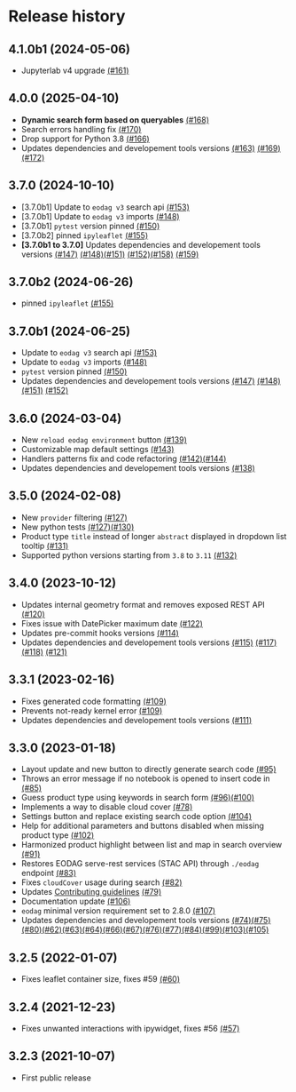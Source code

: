 # Release history

## 4.1.0b1 (2024-05-06)

- Jupyterlab v4 upgrade [(#161)](https://github.com/CS-SI/eodag-labextension/pull/161)

## 4.0.0 (2025-04-10)

- **Dynamic search form based on queryables** [(#168)](https://github.com/CS-SI/eodag-labextension/pull/168)
- Search errors handling fix [(#170)](https://github.com/CS-SI/eodag-labextension/pull/170)
- Drop support for Python 3.8 [(#166)](https://github.com/CS-SI/eodag-labextension/pull/166)
- Updates dependencies and developement tools versions [(#163)](https://github.com/CS-SI/eodag-labextension/pull/163)
  [(#169)](https://github.com/CS-SI/eodag-labextension/pull/169)[(#172)](https://github.com/CS-SI/eodag-labextension/pull/172)

## 3.7.0 (2024-10-10)

- [3.7.0b1] Update to `eodag v3` search api [(#153)](https://github.com/CS-SI/eodag-labextension/pull/153)
- [3.7.0b1] Update to `eodag v3` imports [(#148)](https://github.com/CS-SI/eodag-labextension/pull/148)
- [3.7.0b1] `pytest` version pinned [(#150)](https://github.com/CS-SI/eodag-labextension/pull/150)
- [3.7.0b2] pinned `ipyleaflet` [(#155)](https://github.com/CS-SI/eodag-labextension/pull/155)
- **[3.7.0b1 to 3.7.0]** Updates dependencies and developement tools versions [(#147)](https://github.com/CS-SI/eodag-labextension/pull/147)
  [(#148)](https://github.com/CS-SI/eodag-labextension/pull/148)[(#151)](https://github.com/CS-SI/eodag-labextension/pull/151)
  [(#152)](https://github.com/CS-SI/eodag-labextension/pull/152)[(#158)](https://github.com/CS-SI/eodag-labextension/pull/158)
  [(#159)](https://github.com/CS-SI/eodag-labextension/pull/159)

## 3.7.0b2 (2024-06-26)

- pinned `ipyleaflet` [(#155)](https://github.com/CS-SI/eodag-labextension/pull/155)

## 3.7.0b1 (2024-06-25)

- Update to `eodag v3` search api [(#153)](https://github.com/CS-SI/eodag-labextension/pull/153)
- Update to `eodag v3` imports [(#148)](https://github.com/CS-SI/eodag-labextension/pull/148)
- `pytest` version pinned [(#150)](https://github.com/CS-SI/eodag-labextension/pull/150)
- Updates dependencies and developement tools versions [(#147)](https://github.com/CS-SI/eodag-labextension/pull/147)
  [(#148)](https://github.com/CS-SI/eodag-labextension/pull/148)[(#151)](https://github.com/CS-SI/eodag-labextension/pull/151)
  [(#152)](https://github.com/CS-SI/eodag-labextension/pull/152)

## 3.6.0 (2024-03-04)

- New `reload eodag environment` button [(#139)](https://github.com/CS-SI/eodag-labextension/pull/139)
- Customizable map default settings [(#143)](https://github.com/CS-SI/eodag-labextension/pull/143)
- Handlers patterns fix and code refactoring [(#142)](https://github.com/CS-SI/eodag-labextension/pull/142)[(#144)](https://github.com/CS-SI/eodag-labextension/pull/144)
- Updates dependencies and developement tools versions [(#138)](https://github.com/CS-SI/eodag-labextension/pull/138)

## 3.5.0 (2024-02-08)

- New `provider` filtering [(#127)](https://github.com/CS-SI/eodag-labextension/pull/127)
- New python tests [(#127)](https://github.com/CS-SI/eodag-labextension/pull/127)[(#130)](https://github.com/CS-SI/eodag-labextension/pull/130)
- Product type `title` instead of longer `abstract` displayed in dropdown list tooltip [(#131)](https://github.com/CS-SI/eodag-labextension/pull/131)
- Supported python versions starting from `3.8` to `3.11` [(#132)](https://github.com/CS-SI/eodag-labextension/pull/132)

## 3.4.0 (2023-10-12)

- Updates internal geometry format and removes exposed REST API [(#120)](https://github.com/CS-SI/eodag-labextension/pull/120)
- Fixes issue with DatePicker maximum date [(#122)](https://github.com/CS-SI/eodag-labextension/pull/122)
- Updates pre-commit hooks versions [(#114)](https://github.com/CS-SI/eodag-labextension/pull/114)
- Updates dependencies and developement tools versions [(#115)](https://github.com/CS-SI/eodag-labextension/pull/115)
  [(#117)](https://github.com/CS-SI/eodag-labextension/pull/117)[(#118)](https://github.com/CS-SI/eodag-labextension/pull/118)
  [(#121)](https://github.com/CS-SI/eodag-labextension/pull/121)

## 3.3.1 (2023-02-16)

- Fixes generated code formatting [(#109)](https://github.com/CS-SI/eodag-labextension/pull/109)
- Prevents not-ready kernel error [(#109)](https://github.com/CS-SI/eodag-labextension/pull/109)
- Updates dependencies and developement tools versions [(#111)](https://github.com/CS-SI/eodag-labextension/pull/111)

## 3.3.0 (2023-01-18)

- Layout update and new button to directly generate search code [(#95)](https://github.com/CS-SI/eodag-labextension/pull/95)
- Throws an error message if no notebook is opened to insert code in [(#85)](https://github.com/CS-SI/eodag-labextension/pull/85)
- Guess product type using keywords in search form [(#96)](https://github.com/CS-SI/eodag-labextension/pull/96)[(#100)](https://github.com/CS-SI/eodag-labextension/pull/100)
- Implements a way to disable cloud cover [(#78)](https://github.com/CS-SI/eodag-labextension/pull/78)
- Settings button and replace existing search code option [(#104)](https://github.com/CS-SI/eodag-labextension/pull/104)
- Help for additional parameters and buttons disabled when missing product type [(#102)](https://github.com/CS-SI/eodag-labextension/pull/102)
- Harmonized product highlight between list and map in search overview [(#91)](https://github.com/CS-SI/eodag-labextension/pull/91)
- Restores EODAG serve-rest services (STAC API) through `./eodag` endpoint
  [(#83)](https://github.com/CS-SI/eodag-labextension/pull/83)
- Fixes `cloudCover` usage during search [(#82)](https://github.com/CS-SI/eodag-labextension/pull/82)
- Updates [Contributing guidelines](https://github.com/CS-SI/eodag-labextension/blob/develop/CONTRIBUTING.md)
  [(#79)](https://github.com/CS-SI/eodag-labextension/pull/79)
- Documentation update [(#106)](https://github.com/CS-SI/eodag-labextension/pull/106)
- `eodag` minimal version requirement set to 2.8.0 [(#107)](https://github.com/CS-SI/eodag-labextension/pull/107)
- Updates dependencies and developement tools versions [(#74)](https://github.com/CS-SI/eodag-labextension/pull/74)[(#75)](https://github.com/CS-SI/eodag-labextension/pull/75)[(#80)](https://github.com/CS-SI/eodag-labextension/pull/80)[(#62)](https://github.com/CS-SI/eodag-labextension/pull/62)[(#63)](https://github.com/CS-SI/eodag-labextension/pull/63)[(#64)](https://github.com/CS-SI/eodag-labextension/pull/64)[(#66)](https://github.com/CS-SI/eodag-labextension/pull/66)[(#67)](https://github.com/CS-SI/eodag-labextension/pull/67)[(#76)](https://github.com/CS-SI/eodag-labextension/pull/76)[(#77)](https://github.com/CS-SI/eodag-labextension/pull/77)[(#84)](https://github.com/CS-SI/eodag-labextension/pull/84)[(#99)](https://github.com/CS-SI/eodag-labextension/pull/99)[(#103)](https://github.com/CS-SI/eodag-labextension/pull/103)[(#105)](https://github.com/CS-SI/eodag-labextension/pull/105)

## 3.2.5 (2022-01-07)

- Fixes leaflet container size, fixes #59 [(#60)](https://github.com/CS-SI/eodag-labextension/pull/60)

## 3.2.4 (2021-12-23)

- Fixes unwanted interactions with ipywidget, fixes #56 [(#57)](https://github.com/CS-SI/eodag-labextension/pull/57)

## 3.2.3 (2021-10-07)

- First public release
